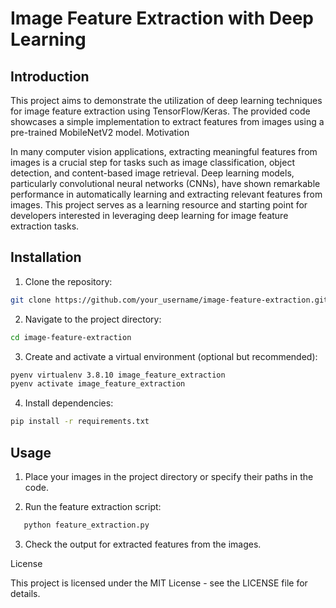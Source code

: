 # Image Feature Extraction with Deep Learning

## Introduction

This project aims to demonstrate the utilization of deep learning techniques for image feature extraction using TensorFlow/Keras. The provided code showcases a simple implementation to extract features from images using a pre-trained MobileNetV2 model.
Motivation

In many computer vision applications, extracting meaningful features from images is a crucial step for tasks such as image classification, object detection, and content-based image retrieval. Deep learning models, particularly convolutional neural networks (CNNs), have shown remarkable performance in automatically learning and extracting relevant features from images. This project serves as a learning resource and starting point for developers interested in leveraging deep learning for image feature extraction tasks.

## Installation

1. Clone the repository:

```bash
git clone https://github.com/your_username/image-feature-extraction.git
```

2. Navigate to the project directory:

```bash
cd image-feature-extraction
```

3. Create and activate a virtual environment (optional but recommended):

```bash
pyenv virtualenv 3.8.10 image_feature_extraction
pyenv activate image_feature_extraction
```

4. Install dependencies:

```bash
pip install -r requirements.txt
```

## Usage

1. Place your images in the project directory or specify their paths in the code.

2. Run the feature extraction script:

```bash
   python feature_extraction.py
```

3. Check the output for extracted features from the images.

License

This project is licensed under the MIT License - see the LICENSE file for details.
